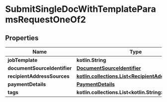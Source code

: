 
# SubmitSingleDocWithTemplateParamsRequestOneOf2

## Properties
| Name | Type | Description | Notes |
| ------------ | ------------- | ------------- | ------------- |
| **jobTemplate** | **kotlin.String** |  |  |
| **documentSourceIdentifier** | [**DocumentSourceIdentifier**](DocumentSourceIdentifier.md) |  |  |
| **recipientAddressSources** | [**kotlin.collections.List&lt;RecipientAddressSource&gt;**](RecipientAddressSource.md) |  |  |
| **paymentDetails** | [**PaymentDetails**](PaymentDetails.md) |  |  [optional] |
| **tags** | **kotlin.collections.List&lt;kotlin.String&gt;** |  |  [optional] |



